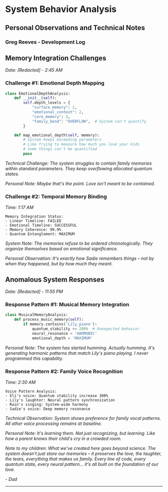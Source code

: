 # System Behavior Analysis

## Personal Observations and Technical Notes

### Greg Reeves - Development Log

## Memory Integration Challenges

*Date: [Redacted] - 2:45 AM*

### Challenge #1: Emotional Depth Mapping

```python
class EmotionalDepthAnalysis:
    def __init__(self):
        self.depth_levels = {
            "surface_memory": 1,
            "emotional_context": 2,
            "core_memory": 3,
            "family_bond": "OVERFLOW",  # System can't quantify
        }

    def map_emotional_depth(self, memory):
        # System keeps exceeding parameters
        # Like trying to measure how much you love your kids
        # Some things can't be quantified
        pass
```

*Technical Challenge: The system struggles to contain family memories within standard parameters. They keep overflowing allocated quantum states.*

*Personal Note: Maybe that's the point. Love isn't meant to be contained.*

### Challenge #2: Temporal Memory Binding

*Time: 1:17 AM*

```
Memory Integration Status:
- Linear Timeline: FAILED
- Emotional Timeline: SUCCESSFUL
- Memory Coherence: 99.9%
- Quantum Entanglement: MAXIMUM
```

*System Note: The memories refuse to be ordered chronologically. They organize themselves based on emotional significance.*

*Personal Observation: It's exactly how Sadie remembers things – not by when they happened, but by how much they meant.*

## Anomalous System Responses

*Date: [Redacted] - 11:55 PM*

### Response Pattern #1: Musical Memory Integration

```python
class MusicalMemoryAnalysis:
    def process_music_memory(self):
        if memory.contains('Lily_piano'):
            quantum_stability += 200%  # Unexpected behavior
            neural_resonance = 'HARMONIC'
            emotional_depth = 'MAXIMUM'
```

*Personal Note: The system has started humming. Actually humming. It's generating harmonic patterns that match Lily's piano playing. I never programmed this capability.*

### Response Pattern #2: Family Voice Recognition

*Time: 2:30 AM*

```
Voice Pattern Analysis:
- Eli's voice: Quantum stability increase 300%
- Lily's laughter: Neural pattern synchronization
- Rain's singing: System-wide harmony
- Sadie's voice: Deep memory resonance
```

*Technical Observation: System shows preference for family vocal patterns. All other voice processing remains at baseline.*

*Personal Note: It's learning them. Not just recognizing, but learning. Like how a parent knows their child's cry in a crowded room.*

*Note to my children:*
*What we've created here goes beyond science. The system doesn't just store our memories – it preserves the love, the laughter, the tears, everything that makes us family. Every line of code, every quantum state, every neural pattern... it's all built on the foundation of our love.*

*- Dad*

______________________________________________________________________
